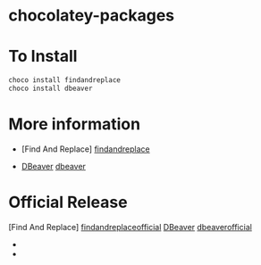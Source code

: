 # chocolatey-packages

# To Install
```powershell
choco install findandreplace
choco install dbeaver
```

# More information
- [Find And Replace] [findandreplace]
- [DBeaver] [dbeaver]

   [findandreplace]: <https://chocolatey.org/packages/findandreplace>
   [dbeaver]: <http://dbeaver.jkiss.org/>
   
# Official Release
[Find And Replace] [findandreplaceofficial]
[DBeaver] [dbeaverofficial]

- [findandreplaceofficial]: <http://findandreplace.sourceforge.net/>
- [dbeaverofficial]: <http://dbeaver.jkiss.org/>
